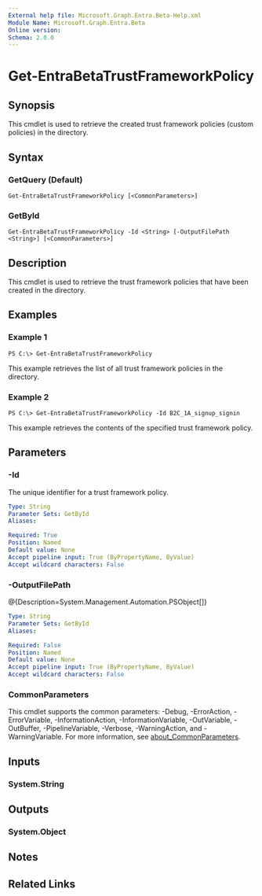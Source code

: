 ```yaml
---
External help file: Microsoft.Graph.Entra.Beta-Help.xml
Module Name: Microsoft.Graph.Entra.Beta
Online version:
Schema: 2.0.0
---
```


# Get-EntraBetaTrustFrameworkPolicy

## Synopsis
This cmdlet is used to retrieve the created trust framework policies (custom policies) in the directory.

## Syntax

### GetQuery (Default)
```
Get-EntraBetaTrustFrameworkPolicy [<CommonParameters>]
```

### GetById
```
Get-EntraBetaTrustFrameworkPolicy -Id <String> [-OutputFilePath <String>] [<CommonParameters>]
```

## Description
This cmdlet is used to retrieve the trust framework policies that have been created in the directory.

## Examples

### Example 1
```
PS C:\> Get-EntraBetaTrustFrameworkPolicy
```

This example retrieves the list of all trust framework policies in the directory.

### Example 2
```
PS C:\> Get-EntraBetaTrustFrameworkPolicy -Id B2C_1A_signup_signin
```

This example retrieves the contents of the specified trust framework policy.

## Parameters

### -Id
The unique identifier for a trust framework policy.

```yaml
Type: String
Parameter Sets: GetById
Aliases:

Required: True
Position: Named
Default value: None
Accept pipeline input: True (ByPropertyName, ByValue)
Accept wildcard characters: False
```

### -OutputFilePath
@{Description=System.Management.Automation.PSObject\[\]}

```yaml
Type: String
Parameter Sets: GetById
Aliases:

Required: False
Position: Named
Default value: None
Accept pipeline input: True (ByPropertyName, ByValue)
Accept wildcard characters: False
```

### CommonParameters
This cmdlet supports the common parameters: -Debug, -ErrorAction, -ErrorVariable, -InformationAction, -InformationVariable, -OutVariable, -OutBuffer, -PipelineVariable, -Verbose, -WarningAction, and -WarningVariable. For more information, see [about_CommonParameters](https://go.microsoft.com/fwlink/?LinkID=113216).

## Inputs

### System.String
## Outputs

### System.Object
## Notes

## Related Links

